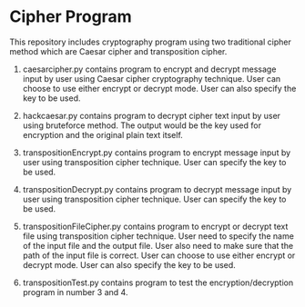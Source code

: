 # Cipher Program
This repository includes cryptography program using two traditional cipher method which are Caesar cipher and transposition cipher.

1) caesarcipher.py contains program to encrypt and decrypt message input by user using Caesar cipher cryptography technique. User can choose to use either encrypt or decrypt mode. User can also specify the key to be used.

2) hackcaesar.py contains program to decrypt cipher text input by user using bruteforce method. The output would be the key used for encryption and the original plain text itself.

3) transpositionEncrypt.py contains program to encrypt message input by user using transposition cipher technique. User can specify the key to be used.

4) transpositionDecrypt.py contains program to decrypt message input by user using transposition cipher technique. User can specify the key to be used.

5) transpositionFileCipher.py contains program to encrypt or decrypt text file using transposition cipher technique. User need to specify the name of the input file and the output file. User also need to make sure that the path of the input file is correct. User can choose to use either encrypt or decrypt mode. User can also specify the key to be used.

6) transpositionTest.py contains program to test the encryption/decryption program in number 3 and 4.
